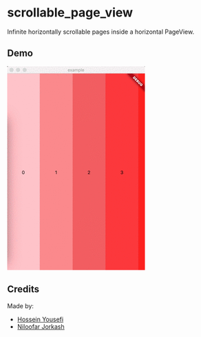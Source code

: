 # scrollable_page_view

Infinite horizontally scrollable pages inside a horizontal PageView.

## Demo

![](https://raw.githubusercontent.com/HosseinYousefi/scrollable_page_view/master/demo.gif)

## Credits

Made by:

* [Hossein Yousefi](https://github.com/HosseinYousefi)
* [Niloofar Jorkash](https://github.com/rafoolin)